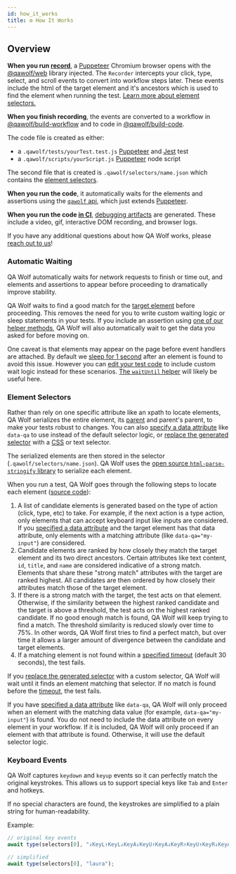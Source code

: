 ```yaml
---
id: how_it_works
title: ⚙️ How It Works
---
```


## Overview

**When you run [record](cli#npx-qawolf-record---script-url-name)**, a [Puppeteer](https://pptr.dev/) Chromium browser opens with the [@qawolf/web](https://github.com/qawolf/qawolf/tree/master/packages/web) library injected. The `Recorder` intercepts your click, type, select, and scroll events to convert into workflow steps later. These events include the html of the target element and it's ancestors which is used to find the element when running the test. [Learn more about element selectors.](#element-selectors)

**When you finish recording**, the events are converted to a workflow in [@qawolf/build-workflow](https://github.com/qawolf/qawolf/tree/master/packages/build-workflow) and to code in [@qawolf/build-code](https://github.com/qawolf/qawolf/tree/master/packages/build-code).

The code file is created as either:

- a `.qawolf/tests/yourTest.test.js` [Puppeteer](https://pptr.dev/) and [Jest](https://jestjs.io/) test
- a `.qawolf/scripts/yourScript.js` [Puppeteer](https://pptr.dev/) node script

The second file that is created is `.qawolf/selectors/name.json` which contains the [element selectors](#element-selectors).

**When you run the code**, it automatically waits for the elements and assertions using the [`qawolf` api](api), which just extends [Puppeteer](https://pptr.dev/).

**When you run the code [in CI](set_up_ci)**, [debugging artifacts](set_up_ci#debug) are generated. These include a video, gif, interactive DOM recording, and browser logs.

If you have any additional questions about how QA Wolf works, please [reach out to us](https://gitter.im/qawolf/community)!

### Automatic Waiting

QA Wolf automatically waits for network requests to finish or time out, and elements and assertions to appear before proceeding to dramatically improve stability.

QA Wolf waits to find a good match for the [target element](#element-selectors) before proceeding. This removes the need for you to write custom waiting logic or sleep statements in your tests. If you include an assertion using [one of our helper methods](api#helpers), QA Wolf will also automatically wait to get the data you asked for before moving on.

One caveat is that elements may appear on the page before event handlers are attached. By default we [sleep for 1 second](http://localhost:3000/docs/api#qaw_sleep_ms) after an element is found to avoid this issue. However you can [edit your test code](edit_your_code) to include custom wait logic instead for these scenarios. [The `waitUntil` helper](api#qawolfwaituntilpredicate-timeoutms-sleepms) will likely be useful here.

### Element Selectors

Rather than rely on one specific attribute like an xpath to locate elements, QA Wolf serializes the entire element, its [parent](https://developer.mozilla.org/en-US/docs/Web/API/Node/parentElement) and parent's parent, to make your tests robust to changes. You can also [specify a data attribute](api#qaw_data_attribute) like `data-qa` to use instead of the default selector logic, or [replace the generated selector](edit_your_code#custom-element-selectors) with a [CSS](https://developer.mozilla.org/en-US/docs/Web/CSS/CSS_Selectors) or text selector.

The serialized elements are then stored in the selector (`.qawolf/selectors/name.json`). QA Wolf uses the [open source `html-parse-stringify` library](https://github.com/HenrikJoreteg/html-parse-stringify) to serialize each element.

When you run a test, QA Wolf goes through the following steps to locate each element ([source code](https://github.com/qawolf/qawolf/blob/master/packages/web/src/find/findHtml.ts)):

1. A list of candidate elements is generated based on the type of action (click, type, etc) to take. For example, if the next action is a type action, only elements that can accept keyboard input like inputs are considered. If you [specified a data attribute](api#qaw_data_attribute) and the target element has that data attribute, only elements with a matching attribute (like `data-qa="my-input"`) are considered.
2. Candidate elements are ranked by how closely they match the target element and its two direct ancestors. Certain attributes like text content, `id`, `title`, and `name` are considered indicative of a strong match. Elements that share these "strong match" attributes with the target are ranked highest. All candidates are then ordered by how closely their attributes match those of the target element.
3. If there is a strong match with the target, the test acts on that element. Otherwise, if the similarity between the highest ranked candidate and the target is above a threshold, the test acts on the highest ranked candidate. If no good enough match is found, QA Wolf will keep trying to find a match. The threshold similarity is reduced slowly over time to 75%. In other words, QA Wolf first tries to find a perfect match, but over time it allows a larger amount of divergence between the candidate and target elements.
4. If a matching element is not found within a [specified timeout](api#qaw_find_timeout_ms) (default 30 seconds), the test fails.

If you [replace the generated selector](edit_your_code#custom-element-selectors) with a custom selector, QA Wolf will wait until it finds an element matching that selector. If no match is found before the [timeout](api#qaw_find_timeout_ms), the test fails.

If you have [specified a data attribute](api#qaw_data_attribute) like `data-qa`, QA Wolf will only proceed when an element with the matching data value (for example, `data-qa="my-input"`) is found. You do not need to include the data attribute on every element in your workflow. If it is included, QA Wolf will only proceed if an element with that attribute is found. Otherwise, it will use the default selector logic.

### Keyboard Events

QA Wolf captures `keydown` and `keyup` events so it can perfectly match the original keystrokes. This allows us to support special keys like `Tab` and `Enter` and hotkeys.

If no special characters are found, the keystrokes are simplified to a plain string for human-readability.

Example:

```js
// original key events
await type(selectors[0], "↓KeyL↑KeyL↓KeyA↓KeyU↑KeyA↓KeyR↑KeyU↑KeyR↓KeyA↑KeyA");

// simplified
await type(selectors[0], "laura");
```
